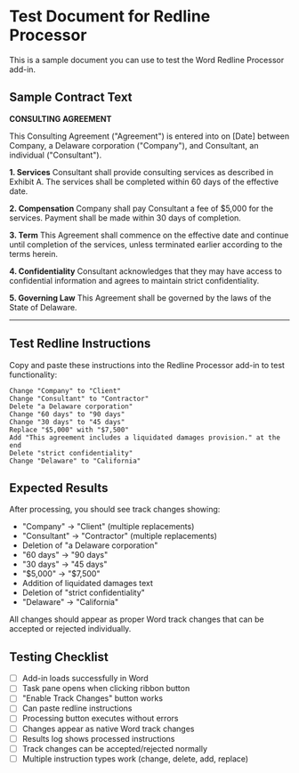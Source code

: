 # Test Document for Redline Processor

This is a sample document you can use to test the Word Redline Processor add-in.

## Sample Contract Text

**CONSULTING AGREEMENT**

This Consulting Agreement ("Agreement") is entered into on [Date] between Company, a Delaware corporation ("Company"), and Consultant, an individual ("Consultant").

**1. Services**
Consultant shall provide consulting services as described in Exhibit A. The services shall be completed within 60 days of the effective date.

**2. Compensation** 
Company shall pay Consultant a fee of $5,000 for the services. Payment shall be made within 30 days of completion.

**3. Term**
This Agreement shall commence on the effective date and continue until completion of the services, unless terminated earlier according to the terms herein.

**4. Confidentiality**
Consultant acknowledges that they may have access to confidential information and agrees to maintain strict confidentiality.

**5. Governing Law**
This Agreement shall be governed by the laws of the State of Delaware.

---

## Test Redline Instructions

Copy and paste these instructions into the Redline Processor add-in to test functionality:

```
Change "Company" to "Client"
Change "Consultant" to "Contractor" 
Delete "a Delaware corporation"
Change "60 days" to "90 days"
Change "30 days" to "45 days"
Replace "$5,000" with "$7,500"
Add "This agreement includes a liquidated damages provision." at the end
Delete "strict confidentiality"
Change "Delaware" to "California"
```

## Expected Results

After processing, you should see track changes showing:
- "Company" → "Client" (multiple replacements)
- "Consultant" → "Contractor" (multiple replacements)  
- Deletion of "a Delaware corporation"
- "60 days" → "90 days"
- "30 days" → "45 days"
- "$5,000" → "$7,500"
- Addition of liquidated damages text
- Deletion of "strict confidentiality"  
- "Delaware" → "California"

All changes should appear as proper Word track changes that can be accepted or rejected individually.

## Testing Checklist

- [ ] Add-in loads successfully in Word
- [ ] Task pane opens when clicking ribbon button
- [ ] "Enable Track Changes" button works
- [ ] Can paste redline instructions
- [ ] Processing button executes without errors
- [ ] Changes appear as native Word track changes
- [ ] Results log shows processed instructions
- [ ] Track changes can be accepted/rejected normally
- [ ] Multiple instruction types work (change, delete, add, replace)